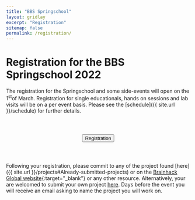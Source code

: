 ```yaml
---
title: "BBS Springschool"
layout: gridlay
excerpt: "Registration"
sitemap: false
permalink: /registration/
---
```



# Registration for the BBS Springschool 2022


The registration for the Springschool and some side-events will open on the 1<sup>st</sup>of March. Registration for single educationals, hands on sessions and lab visits will be on a per event basis. Please see the [schedule]({{ site.url }}/schedule) for further details.

<center style="padding-top: 3em; padding-bottom: 3em;"><a  href="https://forms.gle/HQERhZmd6mG9PYHc9" target="_blank"><button class="fs-1 btn btn-secondary btn-lg " type="submit" value="Send"><div class="h1">Registration</div></button></a></center>

Following your registration, please commit to any of the project found [here]({{ site.url }}/projects#Already-submitted-projects) or on the [Brainhack Global website](https://brainhack.org/2021/11/28/global2021.html){:target="_blank"} or any other resource. Alternatively, your are welcomed to submit your own project [here](https://forms.gle/NHVhCj1MxFMgr9xi9). Days before the event you will receive an email asking to name the project you will work on.

